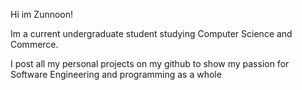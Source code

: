 Hi im Zunnoon! 

Im a current undergraduate student studying Computer Science and Commerce.

I post all my personal projects on my github to show my passion for Software Engineering and programming as a whole
